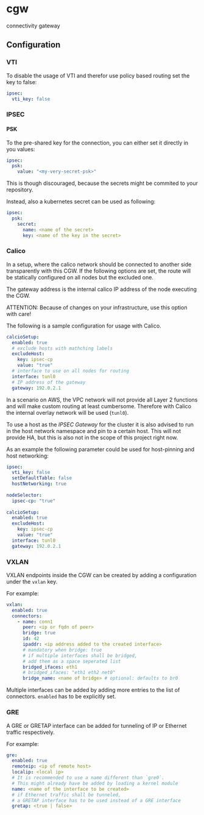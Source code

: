 # cgw
connectivity gateway

## Configuration

### VTI

To disable the usage of VTI and therefor use policy based routing set the key to false:

```yaml
ipsec:
  vti_key: false
```

### IPSEC
#### PSK

To the pre-shared key for the connection, you can either set it directly in you values:

```yaml
ipsec:
  psk: 
    value: "<my-very-secret-psk>"
```

This is though discouraged, because the secrets might be commited to your repository.

Instead, also a kubernetes secret can be used as following:

```yaml
ipsec:
  psk:
    secret:
      name: <name of the secret>
      key: <name of the key in the secret>
```

### Calico

In a setup, where the calico network should be connected to another side transparently with this CGW.
If the following options are set, the route will be statically configured on all nodes but the
excluded one.

The gateway address is the internal calico IP address of the node executing the CGW.

ATTENTION: Because of changes on your infrastructure, use this option with care!

The following is a sample configuration for usage with Calico.

```yaml
calcioSetup:
  enabled: true
  # exclude hosts with mathching labels
  excludeHost:
    key: ipsec-cp
    value: "true"
  # interface to use on all nodes for routing
  interface: tunl0
  # IP address of the gateway
  gateway: 192.0.2.1
```

In a scenario on AWS, the VPC network will not provide all Layer 2 functions and will make custom routing at least cumbersome.
Therefore with Calico the internal overlay network will be used (`tunl0`).

To use a host as the *IPSEC Gateway* for the cluster it is also advised to run in the host network namespace and pin to a certain host. This will not provide HA, but this is also not in the scope of this project right now.

As an example the following parameter could be used for host-pinning and host networking:

```yaml
ipsec:
  vti_key: false
  setDefaultTable: false
  hostNetworking: true
  
nodeSelector:
  ipsec-cp: "true"
  
calcioSetup:
  enabled: true
  excludeHost:
    key: ipsec-cp
    value: "true"
  interface: tunl0
  gateway: 192.0.2.1
```


### VXLAN

VXLAN endpoints inside the CGW can be created by adding a configuration under the `vxlan` key.

For example:

```yaml
vxlan:
  enabled: true
  connectors:
    - name: conn1
      peer: <ip or fqdn of peer>
      bridge: true
      id: 42
      ipaddr: <ip address added to the created interface>
      # mandatory when bridge: true
      # if multiple interfaces shall be bridged,
      # add them as a space seperated list
      bridged_ifaces: eth1
      # bridged_ifaces: "eth1 eth2 net0"
      bridge_name: <name of bridge> # optional: defaults to br0      
```

Multiple interfaces can be added by adding more entries to the list of connectors.
`enabled` has to be explicitly set.


### GRE

A GRE or GRETAP interface can be added for tunneling of IP or Ethernet traffic respectively.

For example:

```yaml
gre:
  enabled: true
  remoteip: <ip of remote host>
  localip: <local ip>
  # It is recommended to use a name different than `gre0`.
  # This might already have be added by loading a kernel module
  name: <name of the interface to be created>
  # if Ethernet traffic shall be tunneled,
  # a GRETAP interface has to be used instead of a GRE interface
  gretap: <true | false> 
```
  

